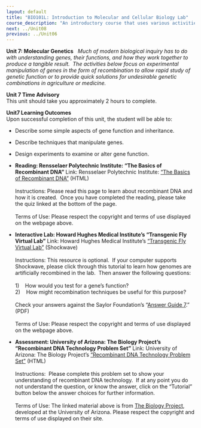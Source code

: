 ```yaml
---
layout: default
title: "BIO101L: Introduction to Molecular and Cellular Biology Lab"
course_description: "An introductory course that uses various activities and exercises to provide the basic principles and methods of biology. Lab topics include: the scientific method, DNA structure, transcription and translation, PCR and microarrays, prokaryotic and eukaryotic cells, photosynthesis, glycolysis and cellular respiration, genetics, and cell division."
next: ../Unit08
previous: ../Unit06
---
```

**Unit 7: Molecular Genetics** <span id="7"></span> 
*Much of modern biological inquiry has to do with understanding genes,
their functions, and how they work together to produce a tangible
result.  The activities below focus on experimental manipulation of
genes in the form of recombination to allow rapid study of genetic
function or to provide quick solutions for undesirable genetic
combinations in agriculture or medicine.*

**Unit 7 Time Advisory**  
This unit should take you approximately 2 hours to complete.

**Unit7 Learning Outcomes**  
Upon successful completion of this unit, the student will be able to:  
-   Describe some simple aspects of gene function and inheritance.
-   Describe techniques that manipulate genes.
-   Design experiments to examine or alter gene function.

-   **Reading: Rensselaer Polytechnic Institute: “The Basics of
    Recombinant DNA”**
    Link: Rensselaer Polytechnic Institute: [“The Basics of Recombinant
    DNA”](http://rpi.edu/dept/chem-eng/Biotech-Environ/Projects00/rdna/rdna.html) (HTML)  
        
     Instructions: Please read this page to learn about recombinant DNA
    and how it is created.  Once you have completed the reading, please
    take the quiz linked at the bottom of the page.  
        
     Terms of Use: Please respect the copyright and terms of use
    displayed on the webpage above.

-   **Interactive Lab: Howard Hughes Medical Institute’s “Transgenic Fly
    Virtual Lab”**
    Link: Howard Hughes Medical Institute’s [“Transgenic Fly Virtual
    Lab”](http://www.hhmi.org/biointeractive/vlabs/) (Shockwave)  
        
     Instructions: This resource is optional.  If your computer supports
    Shockwave, please click through this tutorial to learn how genomes
    are artificially recombined in the lab.  Then answer the following
    questions:  
        
     1)    How would you test for a gene’s function?  
     2)    How might recombination techniques be useful for this
    purpose?  
        
     Check your answers against the Saylor Foundation’s “[Answer Guide
    7](https://resources.saylor.org/wwwresources/archived/site/wp-content/uploads/2011/05/BIO101LAB-AG7-FINAL.pdf).”
    (PDF)  
        
     Terms of Use: Please respect the copyright and terms of use
    displayed on the webpage above.

-   **Assessment: University of Arizona: The Biology Project’s
    “Recombinant DNA Technology Problem Set”**
    Link: University of Arizona: The Biology Project’s [“Recombinant DNA
    Technology Problem
    Set”](http://www.biology.arizona.edu/molecular_bio/problem_sets/Recombinant_DNA_Technology/recombinant_dna.html) (HTML)  
        
     Instructions:  Please complete this problem set to show your
    understanding of recombinant DNA technology.  If at any point you do
    not understand the question, or know the answer, click on the
    “Tutorial” button below the answer choices for further
    information.  
        
     Terms of Use: The linked material above is from [The Biology
    Project](http://www.biology.arizona.edu), developed at the
    University of Arizona. Please respect the copyright and terms of use
    displayed on their site.


